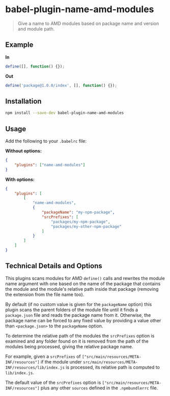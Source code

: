 # babel-plugin-name-amd-modules

> Give a name to AMD modules based on package name and version and module path.

## Example

**In**

```javascript
define([], function() {});
```

**Out**

```javascript
define('package@1.0.0/index', [], function() {});
```

## Installation

```sh
npm install --save-dev babel-plugin-name-amd-modules
```

## Usage

Add the following to your `.babelrc` file:

**Without options:**

```json
{
	"plugins": ["name-amd-modules"]
}
```

**With options:**

```json
{
	"plugins": [
		[
			"name-amd-modules",
			{
				"packageName": "my-npm-package",
				"srcPrefixes": [
					"packages/my-npm-package",
					"packages/my-other-npm-package"
				]
			}
		]
	]
}
```

## Technical Details and Options

This plugins scans modules for AMD `define()` calls and rewrites the module name
argument with one based on the name of the package that contains the module and
the module's relative path inside that package (removing the extension from the
file name too).

By default (if no custom value is given for the `packageName` option) this
plugin scans the parent folders of the module file until it finds a
`package.json` file and reads the package name from it. Otherwise, the package
name can be forced to any fixed value by providing a value other than
`<package.json>` to the `packageName` option.

To determine the relative path of the modules the `srcPrefixes` option is
examined and any folder found on it is removed from the path of the modules
being processed, giving the relative package name.

For example, given a `srcPrefixes` of
`["src/main/resources/META-INF/resources"]` if the module under
`src/main/resources/META-INF/resources/lib/index.js` is processed, its relative
path is computed to `lib/index.js`.

The default value of the `srcPrefixes` option is
`["src/main/resources/META-INF/resources"]` plus any other `sources` defined in
the `.npmbundlerrc` file.
